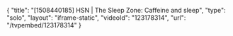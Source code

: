 {
    "title": "[1508440185] HSN | The Sleep Zone: Caffeine and sleep",
    "type": "solo",
    "layout": "iframe-static",
    "videoId": "123178314",
    "url": "\/tvpembed\/123178314"
}